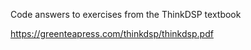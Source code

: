 Code answers to exercises from the ThinkDSP textbook

https://greenteapress.com/thinkdsp/thinkdsp.pdf
